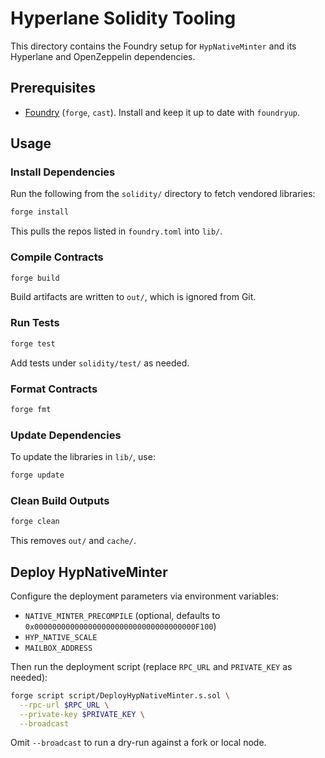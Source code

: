 # Hyperlane Solidity Tooling

This directory contains the Foundry setup for `HypNativeMinter` and its Hyperlane and OpenZeppelin dependencies.

## Prerequisites
- [Foundry](https://getfoundry.sh/) (`forge`, `cast`). Install and keep it up to date with `foundryup`.

## Usage

### Install Dependencies
Run the following from the `solidity/` directory to fetch vendored libraries:

```bash
forge install
```

This pulls the repos listed in `foundry.toml` into `lib/`.

### Compile Contracts
```bash
forge build
```

Build artifacts are written to `out/`, which is ignored from Git.

### Run Tests
```bash
forge test
```

Add tests under `solidity/test/` as needed.

### Format Contracts
```bash
forge fmt
```

### Update Dependencies
To update the libraries in `lib/`, use:

```bash
forge update
```

### Clean Build Outputs
```bash
forge clean
```

This removes `out/` and `cache/`.

## Deploy HypNativeMinter
Configure the deployment parameters via environment variables:

- `NATIVE_MINTER_PRECOMPILE` (optional, defaults to `0x000000000000000000000000000000000000F100`)
- `HYP_NATIVE_SCALE`
- `MAILBOX_ADDRESS`

Then run the deployment script (replace `RPC_URL` and `PRIVATE_KEY` as needed):

```bash
forge script script/DeployHypNativeMinter.s.sol \
  --rpc-url $RPC_URL \
  --private-key $PRIVATE_KEY \
  --broadcast
```

Omit `--broadcast` to run a dry-run against a fork or local node.

